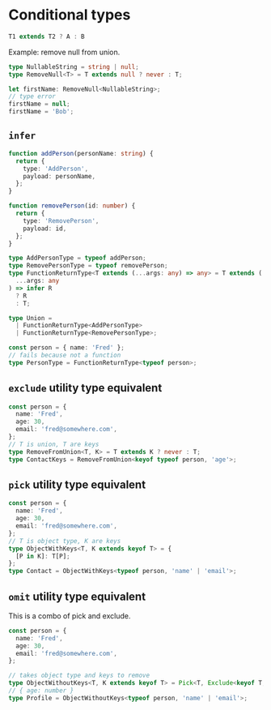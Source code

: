 # Conditional types

```ts
T1 extends T2 ? A : B
```

Example: remove null from union.

```ts
type NullableString = string | null;
type RemoveNull<T> = T extends null ? never : T;

let firstName: RemoveNull<NullableString>;
// type error
firstName = null;
firstName = 'Bob';
```

## `infer`

```ts
function addPerson(personName: string) {
  return {
    type: 'AddPerson',
    payload: personName,
  };
}

function removePerson(id: number) {
  return {
    type: 'RemovePerson',
    payload: id,
  };
}

type AddPersonType = typeof addPerson;
type RemovePersonType = typeof removePerson;
type FunctionReturnType<T extends (...args: any) => any> = T extends (
  ...args: any
) => infer R
  ? R
  : T;

type Union =
  | FunctionReturnType<AddPersonType>
  | FunctionReturnType<RemovePersonType>;

const person = { name: 'Fred' };
// fails because not a function
type PersonType = FunctionReturnType<typeof person>;
```

## `exclude` utility type equivalent

```ts
const person = {
  name: 'Fred',
  age: 30,
  email: 'fred@somewhere.com',
};
// T is union, T are keys
type RemoveFromUnion<T, K> = T extends K ? never : T;
type ContactKeys = RemoveFromUnion<keyof typeof person, 'age'>;
```

## `pick` utility type equivalent

```ts
const person = {
  name: 'Fred',
  age: 30,
  email: 'fred@somewhere.com',
};
// T is object type, K are keys
type ObjectWithKeys<T, K extends keyof T> = {
  [P in K]: T[P];
};
type Contact = ObjectWithKeys<typeof person, 'name' | 'email'>;
```

## `omit` utility type equivalent

This is a combo of pick and exclude.

```ts
const person = {
  name: 'Fred',
  age: 30,
  email: 'fred@somewhere.com',
};

// takes object type and keys to remove
type ObjectWithoutKeys<T, K extends keyof T> = Pick<T, Exclude<keyof T, K>>;
// { age: number }
type Profile = ObjectWithoutKeys<typeof person, 'name' | 'email'>;
```
